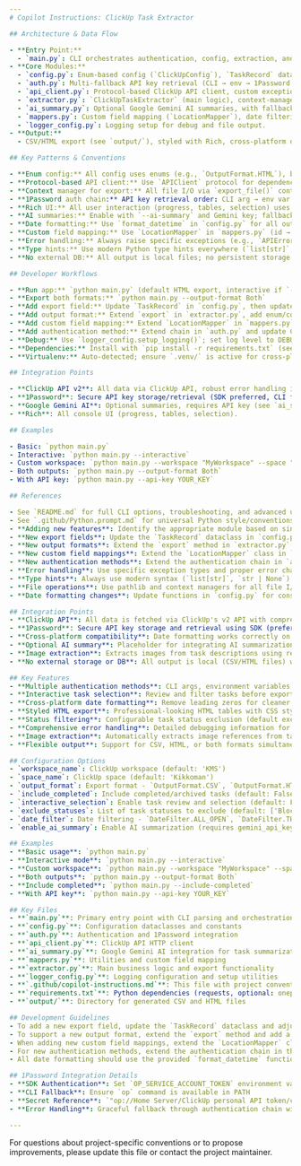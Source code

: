 ```yaml
---
# Copilot Instructions: ClickUp Task Extractor

## Architecture & Data Flow

- **Entry Point:**
  - `main.py`: CLI orchestrates authentication, config, extraction, and export.
- **Core Modules:**
  - `config.py`: Enum-based config (`ClickUpConfig`), `TaskRecord` dataclass, date formatting.
  - `auth.py`: Multi-fallback API key retrieval (CLI → env → 1Password SDK/CLI → prompt).
  - `api_client.py`: Protocol-based ClickUp API client, custom exceptions.
  - `extractor.py`: `ClickUpTaskExtractor` (main logic), context-managed export, interactive selection.
  - `ai_summary.py`: Optional Google Gemini AI summaries, with fallback and rate limiting.
  - `mappers.py`: Custom field mapping (`LocationMapper`), date filtering.
  - `logger_config.py`: Logging setup for debug and file output.
- **Output:**
  - CSV/HTML export (see `output/`), styled with Rich, cross-platform date formatting.

## Key Patterns & Conventions

- **Enum config:** All config uses enums (e.g., `OutputFormat.HTML`), but string fallback is supported for CLI/backward compatibility.
- **Protocol-based API client:** Use `APIClient` protocol for dependency injection/testing; see `api_client.py`.
- **Context manager for export:** All file I/O via `export_file()` context manager in `extractor.py`.
- **1Password auth chain:** API key retrieval order: CLI arg → env var → 1Password SDK → CLI → prompt.
- **Rich UI:** All user interaction (progress, tables, selection) uses Rich; see `extractor.py` and `ai_summary.py`.
- **AI summaries:** Enable with `--ai-summary` and Gemini key; fallback to original content if AI fails.
- **Date formatting:** Use `format_datetime` in `config.py` for all output; removes leading zeros, cross-platform.
- **Custom field mapping:** Use `LocationMapper` in `mappers.py` (id → orderindex → name fallback).
- **Error handling:** Always raise specific exceptions (e.g., `APIError`), never bare except.
- **Type hints:** Use modern Python type hints everywhere (`list[str]`, `str | None`).
- **No external DB:** All output is local files; no persistent storage.

## Developer Workflows

- **Run app:** `python main.py` (default HTML export, interactive if `--interactive`)
- **Export both formats:** `python main.py --output-format Both`
- **Add export field:** Update `TaskRecord` in `config.py`, then update export logic in `extractor.py`.
- **Add output format:** Extend `export` in `extractor.py`, add enum/config.
- **Add custom field mapping:** Extend `LocationMapper` in `mappers.py`.
- **Add authentication method:** Extend chain in `auth.py` and update CLI in `main.py`.
- **Debug:** Use `logger_config.setup_logging()`; set log level to DEBUG for troubleshooting.
- **Dependencies:** Install with `pip install -r requirements.txt` (see `requirements.txt`).
- **Virtualenv:** Auto-detected; ensure `.venv/` is active for cross-platform compatibility.

## Integration Points

- **ClickUp API v2**: All data via ClickUp API, robust error handling in `api_client.py`.
- **1Password**: Secure API key storage/retrieval (SDK preferred, CLI fallback). Reference: `op://Home Server/ClickUp personal API token/credential`.
- **Google Gemini AI**: Optional summaries, requires API key (see `ai_summary.py`).
- **Rich**: All console UI (progress, tables, selection).

## Examples

- Basic: `python main.py`
- Interactive: `python main.py --interactive`
- Custom workspace: `python main.py --workspace "MyWorkspace" --space "MySpace"`
- Both outputs: `python main.py --output-format Both`
- With API key: `python main.py --api-key YOUR_KEY`

## References

- See `README.md` for full CLI options, troubleshooting, and advanced usage.
- See `.github/Python.prompt.md` for universal Python style/conventions.
- **Adding new features**: Identify the appropriate module based on single responsibility principle from SOLID guidelines
- **New export fields**: Update the `TaskRecord` dataclass in `config.py` and adjust export logic in `extractor.py` (following dataclass best practices)
- **New output formats**: Extend the `export` method in `extractor.py` and add config options (Open/Closed principle)
- **New custom field mappings**: Extend the `LocationMapper` class in `mappers.py` with additional mapping logic
- **New authentication methods**: Extend the authentication chain in `auth.py` and update `main.py` (Strategy pattern)
- **Error handling**: Use specific exception types and proper error chaining as defined in Python guidelines
- **Type hints**: Always use modern syntax (`list[str]`, `str | None`) and create type aliases for clarity
- **File operations**: Use pathlib and context managers for all file I/O operations
- **Date formatting changes**: Update functions in `config.py` for consistency across the application

## Integration Points
- **ClickUp API**: All data is fetched via ClickUp's v2 API with comprehensive error handling and debugging output.
- **1Password**: Secure API key storage and retrieval using SDK (preferred) or CLI fallback. Reference: `"op://Home Server/ClickUp personal API token/credential"`.
- **Cross-platform compatibility**: Date formatting works correctly on Windows, macOS, and Linux without leading zeros.
- **Optional AI summary**: Placeholder for integrating AI summarization via GitHub token (not implemented by default).
- **Image extraction**: Extracts images from task descriptions using regex patterns for various formats.
- **No external storage or DB**: All output is local (CSV/HTML files) with automatic directory creation.

## Key Features
- **Multiple authentication methods**: CLI args, environment variables, 1Password SDK/CLI, manual input
- **Interactive task selection**: Review and filter tasks before export with detailed preview
- **Cross-platform date formatting**: Remove leading zeros for cleaner output (e.g., "1/8/2025 at 3:45 PM")
- **Styled HTML export**: Professional-looking HTML tables with CSS styling and summary information
- **Status filtering**: Configurable task status exclusion (default excludes 'Dormant', 'On Hold', 'Document')
- **Comprehensive error handling**: Detailed debugging information for API failures and edge cases
- **Image extraction**: Automatically extracts image references from task descriptions and custom fields
- **Flexible output**: Support for CSV, HTML, or both formats simultaneously

## Configuration Options
- `workspace_name`: ClickUp workspace (default: 'KMS')
- `space_name`: ClickUp space (default: 'Kikkoman')
- `output_format`: Export format - `OutputFormat.CSV`, `OutputFormat.HTML`, or `OutputFormat.BOTH` (default: HTML)
- `include_completed`: Include completed/archived tasks (default: False)
- `interactive_selection`: Enable task review and selection (default: False, prompted if not set)
- `exclude_statuses`: List of task statuses to exclude (default: ['Blocked', 'Dormant', 'On Hold', 'Document'])
- `date_filter`: Date filtering - `DateFilter.ALL_OPEN`, `DateFilter.THIS_WEEK`, `DateFilter.LAST_WEEK` (default: ALL_OPEN)
- `enable_ai_summary`: Enable AI summarization (requires gemini_api_key)

## Examples
- **Basic usage**: `python main.py`
- **Interactive mode**: `python main.py --interactive`
- **Custom workspace**: `python main.py --workspace "MyWorkspace" --space "MySpace"`
- **Both outputs**: `python main.py --output-format Both`
- **Include completed**: `python main.py --include-completed`
- **With API key**: `python main.py --api-key YOUR_KEY`

## Key Files
- **`main.py`**: Primary entry point with CLI parsing and orchestration
- **`config.py`**: Configuration dataclasses and constants
- **`auth.py`**: Authentication and 1Password integration
- **`api_client.py`**: ClickUp API HTTP client
- **`ai_summary.py`**: Google Gemini AI integration for task summarization
- **`mappers.py`**: Utilities and custom field mapping
- **`extractor.py`**: Main business logic and export functionality
- **`logger_config.py`**: Logging configuration and setup utilities
- **`.github/copilot-instructions.md`**: This file with project conventions and patterns
- **`requirements.txt`**: Python dependencies (requests, optional: onepassword-sdk, google-genai)
- **`output/`**: Directory for generated CSV and HTML files

## Development Guidelines
- To add a new export field, update the `TaskRecord` dataclass and adjust the export logic in `export` and `render_html` methods.
- To support a new output format, extend the `export` method and add a new config option.
- When adding new custom field mappings, extend the `LocationMapper` class with additional mapping logic.
- For new authentication methods, extend the authentication chain in the `main()` function.
- All date formatting should use the provided `format_datetime` function for consistency.

## 1Password Integration Details
- **SDK Authentication**: Set `OP_SERVICE_ACCOUNT_TOKEN` environment variable
- **CLI Fallback**: Ensure `op` command is available in PATH
- **Secret Reference**: `"op://Home Server/ClickUp personal API token/credential"`
- **Error Handling**: Graceful fallback through authentication chain with informative error messages

---
```


For questions about project-specific conventions or to propose improvements, please update this file or contact the project maintainer.
